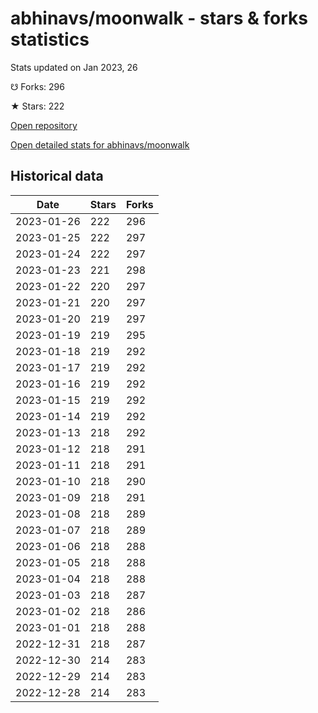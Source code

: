 # abhinavs/moonwalk - stars & forks statistics

Stats updated on Jan 2023, 26

☋ Forks: 296

★ Stars: 222

[Open repository](https://github.com/abhinavs/moonwalk)

[Open detailed stats for abhinavs/moonwalk](https://reviewgithub.com/rep/abhinavs/moonwalk)

## Historical data
| Date | Stars | Forks |
|------|-------|-------|
| 2023-01-26 | 222 | 296 | 
| 2023-01-25 | 222 | 297 | 
| 2023-01-24 | 222 | 297 | 
| 2023-01-23 | 221 | 298 | 
| 2023-01-22 | 220 | 297 | 
| 2023-01-21 | 220 | 297 | 
| 2023-01-20 | 219 | 297 | 
| 2023-01-19 | 219 | 295 | 
| 2023-01-18 | 219 | 292 | 
| 2023-01-17 | 219 | 292 | 
| 2023-01-16 | 219 | 292 | 
| 2023-01-15 | 219 | 292 | 
| 2023-01-14 | 219 | 292 | 
| 2023-01-13 | 218 | 292 | 
| 2023-01-12 | 218 | 291 | 
| 2023-01-11 | 218 | 291 | 
| 2023-01-10 | 218 | 290 | 
| 2023-01-09 | 218 | 291 | 
| 2023-01-08 | 218 | 289 | 
| 2023-01-07 | 218 | 289 | 
| 2023-01-06 | 218 | 288 | 
| 2023-01-05 | 218 | 288 | 
| 2023-01-04 | 218 | 288 | 
| 2023-01-03 | 218 | 287 | 
| 2023-01-02 | 218 | 286 | 
| 2023-01-01 | 218 | 288 | 
| 2022-12-31 | 218 | 287 | 
| 2022-12-30 | 214 | 283 | 
| 2022-12-29 | 214 | 283 | 
| 2022-12-28 | 214 | 283 | 


